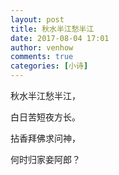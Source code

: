 ```yaml
---
layout: post
title: 秋水半江愁半江
date: 2017-08-04 17:01
author: venhow
comments: true
categories: [小诗]
---
```

秋水半江愁半江，

白日苦短夜方长。

拈香拜佛求问神，

何时归家妾阿郎？
